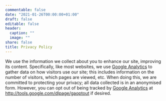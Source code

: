 ```yaml
---
commentable: false
date: "2021-01-26T00:00:00+01:00"
draft: false
editable: false
header:
  caption: ""
  image: ""
share: false
title: Privacy Policy
---
```


We use the information we collect about you to enhance our site, improving its content.
Specifically, like most websites, we use [Google Analytics](https://analytics.google.com/) to gather data on how visitors use our site; this includes information on the number of visitors, which pages are viewed, etc.
When doing this, we are committed to protecting your privacy; all data collected is in an anonymised form.
However, you can opt out of being tracked by [Google Analytics](https://analytics.google.com/) at http://tools.google.com/dlpage/gaoptout if desired.
